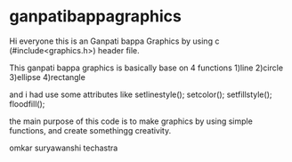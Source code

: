 # ganpatibappagraphics
Hi everyone this is an Ganpati bappa Graphics by using c (#include&lt;graphics.h>) header file.

This ganpati bappa graphics is basically base on 4 functions
1)line
2)circle
3)ellipse
4)rectangle

and i had use some attributes like
setlinestyle();
setcolor();
setfillstyle();
floodfill();

the main purpose of this code is to make graphics by using simple functions, and create somethingg creativity.





omkar suryawanshi
   techastra 
